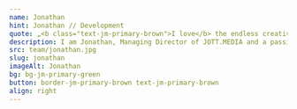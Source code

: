 ```yaml
---
name: Jonathan
hint: Jonathan // Development
quote: „<b class="text-jm-primary-brown">I love</b> the endless creativity, of <b>enriching the world</b> with my hands and my MacBook.“
description: I am Jonathan, Managing Director of JOTT.MEDIA and a passionate developer and programmer. My training as a media designer and my award as German champion in web design have paved my way into the world of digital creativity. With a certification in Vue, I bring technical expertise and innovative ideas to every project. In my spare time, I train my dog and spend quality time with my family. ‘I am inspired by the endless creativity of enriching the world with my hands and my MacBook.’ This enthusiasm drives me to constantly develop new and creative solutions and inspire our customers.
src: team/jonathan.jpg
slug: jonathan
imageAlt: Jonathan
bg: bg-jm-primary-green
button: border-jm-primary-brown text-jm-primary-brown
align: right
---
```

